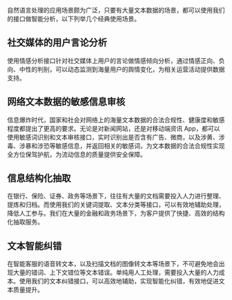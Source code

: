 自然语言处理的应用场景颇为广泛，只要有大量文本数据的场景，都可以使用我们的接口做智能分析，以下列举几个经典使用场景。

## 社交媒体的用户言论分析
使用情感分析接口针对社交媒体上用户的言论做情感倾向分析，通过情感正向、负向、中性的判别，可以动态监测到海量用户的舆情变化，为相关运营活动提供数据支持。

## 网络文本数据的敏感信息审核
信息爆炸时代，国家和社会对网络上的海量文本数据的合法合规性、健康度和敏感程度都提出了更高的要求。无论是对新闻网站，还是对移动端资讯 App，都可以使用敏感词识别和文本审核接口，实时识别出是否含有广告、微商，以及涉黄、涉毒、涉暴和涉恐等敏感信息，并返回相关的敏感词，为文本数据的合法合规性实现全方位保驾护航，为流动信息的质量提供安全保障。 

## 信息结构化抽取
在银行、保险、证券、政务等场景下，往往有大量的文档需要投入人力进行整理、提炼和归档。而使用我们的关键词提取、文本分类等接口，可以有效地辅助处理，降低人工参与。我们在大量的金融和政务场景下，为客户提供了快捷、高效的结构化抽取服务。

## 文本智能纠错
在智能客服的语音转文本，以及扫描文档的图像转文本等场景下，不可避免地会出现大量的错词、上下文错位等文本错误。单纯用人工处理，需要投入大量的人力成本。使用我们的文本纠错接口，可以高效地辅助，实现智能化纠错，有效地促进文本质量提升。


